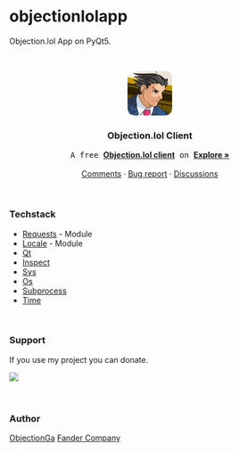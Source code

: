 # objectionlolapp

Objection.lol App on PyQt5.

<!-- PROJECT LOGO -->
<br />
<p align="center">
  <a href="https://github.com/fandercompany/objectionlolapp">
    <img src="objection.png" alt="Logo" width="80" height="80">
  </a>

  <h3 align="center">Objection.lol Client</h3>

  <p align="center">
    <samp>A free </samp><a href="https://www.objection.ga"><strong>Objection.lol client</strong></a><samp> on </samp><a href="https://qt.io><strong>PyQt5</strong></a>
    <br />
    <a href="https://github.com/fandercompany/objectionlolapp/wiki"><strong>Explore »</strong></a>
    <br />
    <br />
    <a href="https://github.com/fandercompany/objectionlolapp/issues/1">Comments</a>
    ·
    <a href="https://github.com/fandercompany/objectionlolapp/issues">Bug report</a>
    ·
    <a href="https://github.com/fandercompany/objectionlolapp/discussions">Discussions</a>
  </p>
</p>

<br/>

### Techstack

* [Requests](https://requests.readthedocs.io/) - Module
* [Locale](https://docs.python.org/3/library/locale.html) - Module
* [Qt](https://qt.io)
* [Inspect](https://docs.python.org/3/library/inspect.html)
* [Sys](https://docs.python.org/3/library/sys.html)
* [Os](https://docs.python.org/3/library/os.html)
* [Subprocess](https://docs.python.org/3/library/subprocess.html)
* [Time](https://docs.python.org/3/library/time.html)

<br/>

### Support

If you use my project you can donate.

<a href="https://www.donationalerts.com/r/fander_company"><img src="https://res.cloudinary.com/dlqffpomw/image/upload/v1658231652/%D0%94%D0%B8%D0%B7%D0%B0%D0%B9%D0%BD_%D0%B1%D0%B5%D0%B7_%D0%BD%D0%B0%D0%B7%D0%B2%D0%B0%D0%BD%D0%B8%D1%8F_20_zf9rbw.png" height="35px"/></a>

<br/>

<!-- LICENSE -->
### Author

[ObjectionGa](https://www.objection.ga)
[Fander Company](http://fadcomp.tk)
